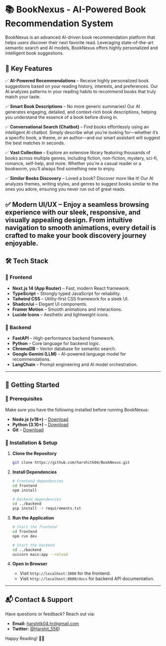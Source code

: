 # 📚 BookNexus - AI-Powered Book Recommendation System


BookNexus is an advanced AI-driven book recommendation platform that helps users discover their next favorite read. Leveraging state-of-the-art semantic search and AI models, BookNexus offers highly personalized and intelligent book suggestions.

## 🚀 Key Features
✅ **AI-Powered Recommendations** – Receive highly personalized book suggestions based on your reading history, interests, and preferences. Our AI analyzes patterns in your reading habits to recommend books that truly match your taste.  

✅ **Smart Book Descriptions** – No more generic summaries! Our AI generates engaging, detailed, and context-rich book descriptions, helping you understand the essence of a book before diving in.  

✅ **Conversational Search (Chatbot)** – Find books effortlessly using an intelligent AI chatbot. Simply describe what you’re looking for—whether it’s a specific book, a theme, or an author—and our smart assistant will suggest the best matches in seconds.  

✅ **Vast Collection** – Explore an extensive library featuring thousands of books across multiple genres, including fiction, non-fiction, mystery, sci-fi, romance, self-help, and more. Whether you're a casual reader or a bookworm, you’ll always find something new to enjoy.  

✅ **Similar Books Discovery** – Loved a book? Discover more like it! Our AI analyzes themes, writing styles, and genres to suggest books similar to the ones you adore, ensuring you never run out of great reads.  

✅ **Modern UI/UX** – Enjoy a seamless browsing experience with our sleek, responsive, and visually appealing design. From intuitive navigation to smooth animations, every detail is crafted to make your book discovery journey enjoyable.    
---

## 🛠️ Tech Stack

### 🔹 Frontend

- **Next.js 14 (App Router)** – Fast, modern React framework.
- **TypeScript** – Strongly typed JavaScript for reliability.
- **Tailwind CSS** – Utility-first CSS framework for a sleek UI.
- **Shadcn/ui** – Elegant UI components.
- **Framer Motion** – Smooth animations and interactions.
- **Lucide Icons** – Aesthetic and lightweight icons.

### 🔹 Backend

- **FastAPI** – High-performance backend framework.
- **Python** – Core language for backend logic.
- **ChromaDB** – Vector database for semantic search.
- **Google Gemini (LLM)** – AI-powered language model for recommendations.
- **LangChain** – Prompt engineering and AI model orchestration.

---

## 🎯 Getting Started

### 📌 Prerequisites

Make sure you have the following installed before running BookNexus:

- **Node.js (v18+)** – [Download](https://nodejs.org/)
- **Python (3.10+)** – [Download](https://www.python.org/downloads/)
- **Git** – [Download](https://git-scm.com/)

### 🔧 Installation & Setup

1. **Clone the Repository**

   ```bash
   git clone https://github.com/harshitk04/BookNexus.git
   ```

2. **Install Dependencies**

   ```bash
   # Frontend dependencies
   cd frontend
   npm install
   ```

   ```bash
   # Backend dependencies
   cd ../backend
   pip install -r requirements.txt
   ```

3. **Run the Application**

   ```bash
   # Start the frontend
   cd frontend
   npm run dev
   ```

   ```bash
   # Start the backend
   cd ../backend
   uvicorn main:app --reload
   ```

4. **Open in Browser**

   - Visit `http://localhost:3000` for the frontend.
   - Visit `http://localhost:8000/docs` for backend API documentation.

---

## 📬 Contact & Support

Have questions or feedback? Reach out via:

- **Email:** harshitk04.hr@gmail.com
- **Twitter:** [@Harshit_556](https://x.com/Harshit_556))

Happy Reading! 📖🚀

